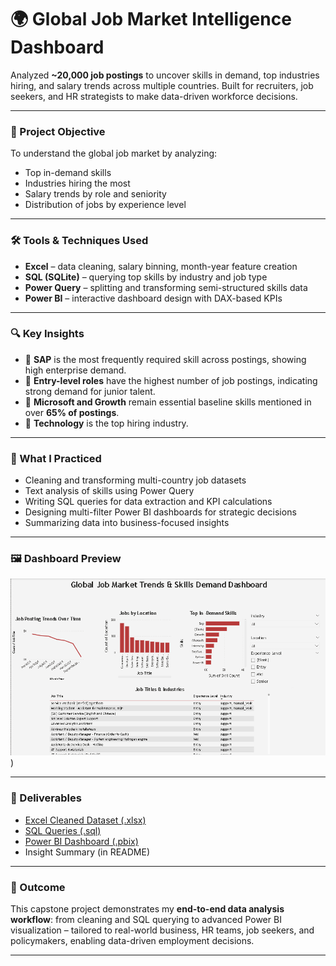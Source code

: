 # 🌍 Global Job Market Intelligence Dashboard

Analyzed **~20,000 job postings** to uncover skills in demand, top industries hiring, and salary trends across multiple countries. Built for recruiters, job seekers, and HR strategists to make data-driven workforce decisions.

---

### 🎯 Project Objective

To understand the global job market by analyzing:
- Top in-demand skills
- Industries hiring the most
- Salary trends by role and seniority
- Distribution of jobs by experience level

---

### 🛠 Tools & Techniques Used
- **Excel** – data cleaning, salary binning, month-year feature creation
- **SQL (SQLite)** – querying top skills by industry and job type
- **Power Query** – splitting and transforming semi-structured skills data
- **Power BI** – interactive dashboard design with DAX-based KPIs

---

### 🔍 Key Insights
- 🧠 **SAP** is the most frequently required skill across postings, showing high enterprise demand.
- 💼 **Entry-level roles** have the highest number of job postings, indicating strong demand for junior talent.
- 📝 **Microsoft and Growth** remain essential baseline skills mentioned in over **65% of postings**.
- 🏢 **Technology** is the top hiring industry.

---

### 🧠 What I Practiced
- Cleaning and transforming multi-country job datasets
- Text analysis of skills using Power Query
- Writing SQL queries for data extraction and KPI calculations
- Designing multi-filter Power BI dashboards for strategic decisions
- Summarizing data into business-focused insights

---

### 🖼️ Dashboard Preview

![Global Job Market Dashboard](https://github.com/Lil729/Global-Job-Market-Intelligence-/blob/main/Screenshot%202025-06-30%20202120.png))

---

### 📁 Deliverables
- [Excel Cleaned Dataset (.xlsx)](https://github.com/Lil729/Global-Job-Market-Intelligence-/blob/main/Book1.xlsx)
- [SQL Queries (.sql)](https://github.com/Lil729/Global-Job-Market-Intelligence-/blob/main/job_market_analysis_queries.sql)
- [Power BI Dashboard (.pbix)](https://github.com/Lil729/Global-Job-Market-Intelligence-/blob/main/Procurement%20Capstone%20Project.pbix)
- Insight Summary (in README)
---
### 🚀 Outcome

This capstone project demonstrates my **end-to-end data analysis workflow**: from cleaning and SQL querying to advanced Power BI visualization – tailored to real-world business, HR teams, job seekers, and policymakers, enabling data-driven employment decisions.

---

